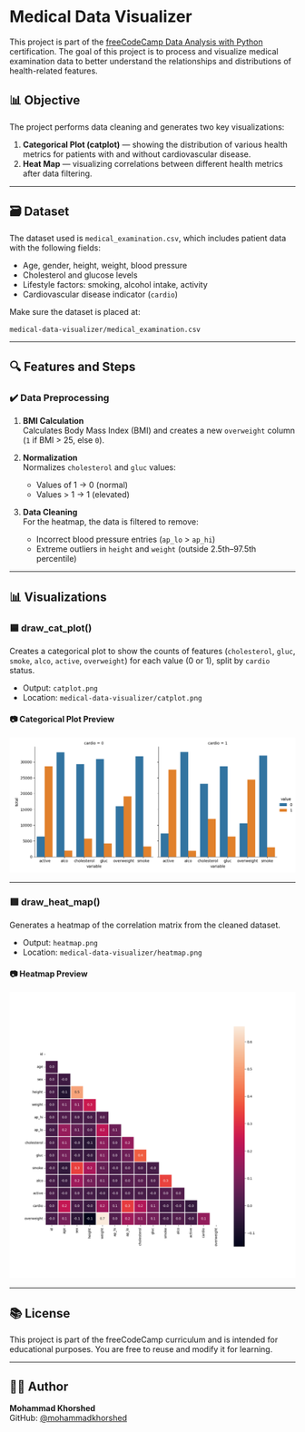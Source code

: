 # Medical Data Visualizer

This project is part of the [freeCodeCamp Data Analysis with Python](https://www.freecodecamp.org/learn/data-analysis-with-python/) certification. The goal of this project is to process and visualize medical examination data to better understand the relationships and distributions of health-related features.

## 📊 Objective

The project performs data cleaning and generates two key visualizations:
1. **Categorical Plot (catplot)** — showing the distribution of various health metrics for patients with and without cardiovascular disease.
2. **Heat Map** — visualizing correlations between different health metrics after data filtering.

---

## 🗃 Dataset

The dataset used is `medical_examination.csv`, which includes patient data with the following fields:
- Age, gender, height, weight, blood pressure
- Cholesterol and glucose levels
- Lifestyle factors: smoking, alcohol intake, activity
- Cardiovascular disease indicator (`cardio`)

Make sure the dataset is placed at:
```
medical-data-visualizer/medical_examination.csv
```

---

## 🔍 Features and Steps

### ✔️ Data Preprocessing

1. **BMI Calculation**  
   Calculates Body Mass Index (BMI) and creates a new `overweight` column (`1` if BMI > 25, else `0`).

2. **Normalization**  
   Normalizes `cholesterol` and `gluc` values:
   - Values of 1 → 0 (normal)
   - Values > 1 → 1 (elevated)

3. **Data Cleaning**  
   For the heatmap, the data is filtered to remove:
   - Incorrect blood pressure entries (`ap_lo` > `ap_hi`)
   - Extreme outliers in `height` and `weight` (outside 2.5th–97.5th percentile)

---

## 📊 Visualizations

### 🟦 draw_cat_plot()

Creates a categorical plot to show the counts of features (`cholesterol`, `gluc`, `smoke`, `alco`, `active`, `overweight`) for each value (0 or 1), split by `cardio` status.

- Output: `catplot.png`
- Location: `medical-data-visualizer/catplot.png`

#### 📷 Categorical Plot Preview

![Categorical Plot](./medical-data-visualizer/catplot.png)

---

### 🟥 draw_heat_map()

Generates a heatmap of the correlation matrix from the cleaned dataset.

- Output: `heatmap.png`
- Location: `medical-data-visualizer/heatmap.png`

#### 📷 Heatmap Preview

![Heatmap](./medical-data-visualizer/heatmap.png)

---

## 📚 License

This project is part of the freeCodeCamp curriculum and is intended for educational purposes. You are free to reuse and modify it for learning.

---

## 🙋‍♂️ Author

**Mohammad Khorshed**  
GitHub: [@mohammadkhorshed](https://github.com/mohammadkhorshed)